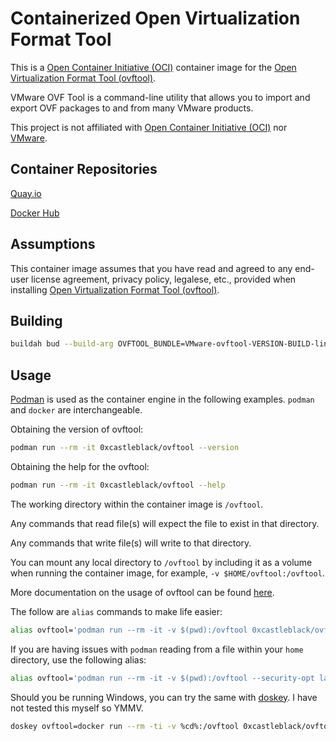 # Containerized Open Virtualization Format Tool

This is a [Open Container Initiative (OCI)](https://www.opencontainers.org/) container image for the [Open Virtualization Format Tool (ovftool)](https://code.vmware.com/tool/ovf).

VMware OVF Tool is a command-line utility that allows you to import and export OVF packages to and from many VMware products.

This project is not affiliated with [Open Container Initiative (OCI)](https://www.opencontainers.org/) nor [VMware](https://www.vmware.com/).

## Container Repositories

[Quay.io](https://quay.io/repository/0xcastleblack/ovftool)

[Docker Hub](https://hub.docker.com/repository/docker/0xcastleblack/ovftool)

## Assumptions

This container image assumes that you have read and agreed to any end-user license agreement, privacy policy, legalese, etc., provided when installing [Open Virtualization Format Tool (ovftool)](https://code.vmware.com/tool/ovf).

## Building

```bash
buildah bud --build-arg OVFTOOL_BUNDLE=VMware-ovftool-VERSION-BUILD-lin.x86_64.bundle --build-arg BUILD_DATE=`date --utc +%FT%TZ` --tag 0xcastleblack/ovftool
```

## Usage

[Podman](https://podman.io/) is used as the container engine in the following examples. `podman` and `docker` are interchangeable.

Obtaining the version of ovftool:

```bash
podman run --rm -it 0xcastleblack/ovftool --version
```

Obtaining the help for the ovftool:

```bash
podman run --rm -it 0xcastleblack/ovftool --help
```

The working directory within the container image is `/ovftool`.

Any commands that read file(s) will expect the file to exist in that directory.

Any commands that write file(s) will write to that directory.

You can mount any local directory to `/ovftool` by including it as a volume when running the container image, for example, `-v $HOME/ovftool:/ovftool`.

More documentation on the usage of ovftool can be found [here](https://code.vmware.com/tool/ovf).

The follow are `alias` commands to make life easier:

```bash
alias ovftool='podman run --rm -it -v $(pwd):/ovftool 0xcastleblack/ovftool'
```

If you are having issues with `podman` reading from a file within your `home` directory, use the following alias:

```bash
alias ovftool='podman run --rm -it -v $(pwd):/ovftool --security-opt label=disable 0xcastleblack/ovftool'
```

Should you be running Windows, you can try the same with [doskey](https://docs.microsoft.com/en-us/windows-server/administration/windows-commands/doskey). I have not tested this myself so YMMV.

```bash
doskey ovftool=docker run --rm -ti -v %cd%:/ovftool 0xcastleblack/ovftool $*
```
